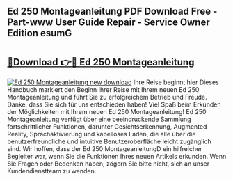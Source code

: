 ## Ed 250 Montageanleitung PDF Download Free - Part-www User Guide Repair - Service Owner Edition esumG

# <h2><a href="http://df747wc.blite.top/?on=Ed+250+Montageanleitung">🔗Download 👉🔴 Ed 250 Montageanleitung</a></h2>

[![Ed 250 Montageanleitung new download](https://i.imgur.com/lujVjoI.png)](http://df747wc.blite.top/?on=Ed+250+Montageanleitung)
Ihre Reise beginnt hier Dieses Handbuch markiert den Beginn Ihrer Reise mit Ihrem neuen Ed 250 Montageanleitung und führt Sie zu erfolgreichem Betrieb und Freude. Danke, dass Sie sich für uns entschieden haben! Viel Spaß beim Erkunden der Möglichkeiten mit Ihrem neuen Ed 250 Montageanleitung! Ed 250 Montageanleitung verfügt über eine beeindruckende Sammlung fortschrittlicher Funktionen, darunter Gesichtserkennung, Augmented Reality, Sprachaktivierung und kabelloses Laden, die alle über die benutzerfreundliche und intuitive Benutzeroberfläche leicht zugänglich sind. Wir hoffen, dass der Ed 250 MontageanleitungD ein hilfreicher Begleiter war, wenn Sie die Funktionen Ihres neuen Artikels erkunden. Wenn Sie Fragen oder Bedenken haben, zögern Sie bitte nicht, sich an unser Kundendienstteam zu wenden.
